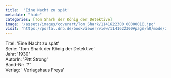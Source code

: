 ```yaml
---
title:  'Eine Nacht zu spät'
metadate: "hide"
categories: [Tom Shark der König der Detektive]
image: '/assets/images/coverart/Tom Shark/1141622300_00000010.jpg'
visit: 'https://portal.dnb.de/bookviewer/view/1141622300#page/n0/mode/2up'
---
```

Titel: 'Eine Nacht zu spät' <br>
Serie: 'Tom Shark der König der Detektive' <br>
Jahr: '1930' <br>
AutorIn: 'Pitt Strong' <br>
Band-Nr: '?' <br>
Verlag: ' Verlagshaus Freya'